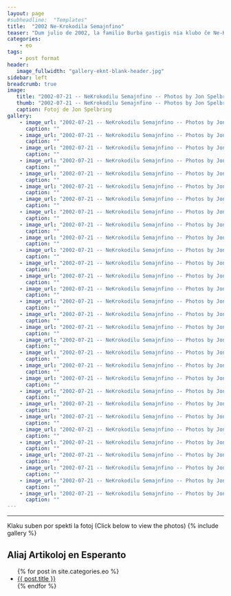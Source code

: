 ```yaml
---
layout: page
#subheadline:  "Templates"
title:  "2002 Ne-Krokodila Semajnfino"
teaser: "Dum julio de 2002, la familio Burba gastigis nia klubo ĉe Ne-Krokadila Semajnfino en ilia hejmo en Dalaso .  Preskaŭ la tuta klubo ĉestis la semajnfino."
categories:
    - eo
tags:
    - post format
header:
   image_fullwidth: "gallery-eknt-blank-header.jpg"
sidebar: left
breadcrumb: true
image:
   title: "2002-07-21 -- NeKrokodilu Semajnfino -- Photos by Jon Spelbring/DSC01465.jpg"
   thumb: "2002-07-21 -- NeKrokodilu Semajnfino -- Photos by Jon Spelbring/DSC01465-thumb.jpg"
   caption: Fotoj de Jon Spelbring
gallery:
    - image_url: "2002-07-21 -- NeKrokodilu Semajnfino -- Photos by Jon Spelbring/DSC01463.jpg"
      caption: ""
    - image_url: "2002-07-21 -- NeKrokodilu Semajnfino -- Photos by Jon Spelbring/DSC01464.jpg"
      caption: ""
    - image_url: "2002-07-21 -- NeKrokodilu Semajnfino -- Photos by Jon Spelbring/DSC01466.jpg"
      caption: ""
    - image_url: "2002-07-21 -- NeKrokodilu Semajnfino -- Photos by Jon Spelbring/DSC01467.jpg"
      caption: ""
    - image_url: "2002-07-21 -- NeKrokodilu Semajnfino -- Photos by Jon Spelbring/DSC01468.jpg"
      caption: ""
    - image_url: "2002-07-21 -- NeKrokodilu Semajnfino -- Photos by Jon Spelbring/DSC01469.jpg"
      caption: ""
    - image_url: "2002-07-21 -- NeKrokodilu Semajnfino -- Photos by Jon Spelbring/DSC01470.jpg"
      caption: ""
    - image_url: "2002-07-21 -- NeKrokodilu Semajnfino -- Photos by Jon Spelbring/DSC01471.jpg"
      caption: ""
    - image_url: "2002-07-21 -- NeKrokodilu Semajnfino -- Photos by Jon Spelbring/DSC01472.jpg"
      caption: ""
    - image_url: "2002-07-21 -- NeKrokodilu Semajnfino -- Photos by Jon Spelbring/DSC01473.jpg"
      caption: ""
    - image_url: "2002-07-21 -- NeKrokodilu Semajnfino -- Photos by Jon Spelbring/DSC01475.jpg"
      caption: ""
    - image_url: "2002-07-21 -- NeKrokodilu Semajnfino -- Photos by Jon Spelbring/DSC01476.jpg"
      caption: ""
    - image_url: "2002-07-21 -- NeKrokodilu Semajnfino -- Photos by Jon Spelbring/DSC01477.jpg"
      caption: ""
    - image_url: "2002-07-21 -- NeKrokodilu Semajnfino -- Photos by Jon Spelbring/DSC01478.jpg"
      caption: ""
    - image_url: "2002-07-21 -- NeKrokodilu Semajnfino -- Photos by Jon Spelbring/DSC01479.jpg"
      caption: ""
    - image_url: "2002-07-21 -- NeKrokodilu Semajnfino -- Photos by Jon Spelbring/DSC01480.jpg"
      caption: ""
    - image_url: "2002-07-21 -- NeKrokodilu Semajnfino -- Photos by Jon Spelbring/DSC01482.jpg"
      caption: ""
    - image_url: "2002-07-21 -- NeKrokodilu Semajnfino -- Photos by Jon Spelbring/DSC01483.jpg"
      caption: ""
    - image_url: "2002-07-21 -- NeKrokodilu Semajnfino -- Photos by Jon Spelbring/DSC01488.jpg"
      caption: ""
    - image_url: "2002-07-21 -- NeKrokodilu Semajnfino -- Photos by Jon Spelbring/DSC01492.jpg"
      caption: ""
    - image_url: "2002-07-21 -- NeKrokodilu Semajnfino -- Photos by Jon Spelbring/DSC01493.jpg"
      caption: ""
    - image_url: "2002-07-21 -- NeKrokodilu Semajnfino -- Photos by Jon Spelbring/DSC01494.jpg"
      caption: ""
    - image_url: "2002-07-21 -- NeKrokodilu Semajnfino -- Photos by Jon Spelbring/DSC01496.jpg"
      caption: ""
    - image_url: "2002-07-21 -- NeKrokodilu Semajnfino -- Photos by Jon Spelbring/DSC01498.jpg"
      caption: ""
    - image_url: "2002-07-21 -- NeKrokodilu Semajnfino -- Photos by Jon Spelbring/DSC01499.jpg"
      caption: ""
    - image_url: "2002-07-21 -- NeKrokodilu Semajnfino -- Photos by Jon Spelbring/DSC01500.jpg"
      caption: ""
    - image_url: "2002-07-21 -- NeKrokodilu Semajnfino -- Photos by Jon Spelbring/DSC01501.jpg"
      caption: ""
    - image_url: "2002-07-21 -- NeKrokodilu Semajnfino -- Photos by Jon Spelbring/DSC01503.jpg"
      caption: ""
    - image_url: "2002-07-21 -- NeKrokodilu Semajnfino -- Photos by Jon Spelbring/DSC01504.jpg"
      caption: ""
    - image_url: "2002-07-21 -- NeKrokodilu Semajnfino -- Photos by Jon Spelbring/DSC01505.jpg"
      caption: ""
---
```



<!--more-->
--------------------------
Klaku suben por spekti la fotoj (Click below to view the photos)
{% include gallery %}


## Aliaj Artikoloj en Esperanto

<ul>
    {% for post in site.categories.eo %}
    <li><a href="{{ site.url }}{{ site.baseurl }}{{ post.url }}">{{ post.title }}</a></li>
    {% endfor %}
</ul>